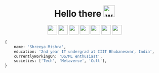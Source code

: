 <h1 align="center">
  Hello there
  <img alt="wave" src="https://emojis.slackmojis.com/emojis/images/1613285697/12806/meow_attention.png?1613285697" width="36">
</h1>

<p align="center">
<img src = "https://visits.dashroshan.com/mshreeya-gh?countBG=1CA2F1" height = 30px> <a href="https://mshreeya.github.io"><img src = "https://img.shields.io/badge/Website-Page?style=flat&color=1CA2F1" height = 30px></a> <a href="https://twitter.com/Shree_ya4831"><img src = "https://img.shields.io/badge/Twitter-Page?style=flat&logo=twitter&logoColor=white&color=1CA2F1" height = 30px></a> <a href="https://www.linkedin.com/in/shreeya-mishra-7462b7225"><img src = "https://img.shields.io/badge/LinkedIn-Page?style=flat&logo=linkedin&logoColor=white&color=2767B1" height = 30px></a> <a href="https://www.hackerrank.com/shreeyamishra343"><img src = "https://img.shields.io/badge/HackerRank-Page?style=flat&logo=hackerrank&logoColor=white&color=1ba94c" height = 30px></a> <a href="https://www.codechef.com/users/shree_yamishra"><img src = "https://img.shields.io/badge/CodeChef-Page?style=flat&logo=codechef&logoColor=white&color=574235" height = 30px></a> <a href="https://instagram.com/misshree_ya409"><img src = "https://img.shields.io/badge/Instagram-Page?style=flat&logo=instagram&logoColor=white&color=F2205D" height = 30px></a> </a>
</p>

```py
{
    name: 'Shreeya Mishra',
    education: '2nd year IT undergrad at IIIT Bhubaneswar, India',
    currentlyWorkingOn: 'DS/ML enthusiast',
    societies: ['Tech', 'Metaverse', 'Cult'],
}
```
